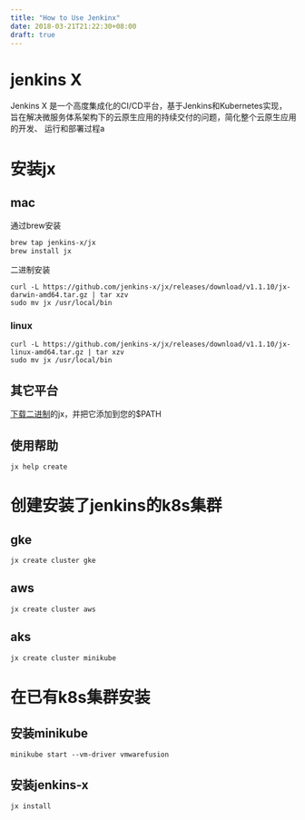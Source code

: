 ```yaml
---
title: "How to Use Jenkinx"
date: 2018-03-21T21:22:30+08:00
draft: true
---
```


# jenkins X

Jenkins X 是一个高度集成化的CI/CD平台，基于Jenkins和Kubernetes实现，
旨在解决微服务体系架构下的云原生应用的持续交付的问题，简化整个云原生应用的开发、
运行和部署过程a


# 安装jx

## mac

通过brew安装
```bash
brew tap jenkins-x/jx
brew install jx 
```

二进制安装
```
curl -L https://github.com/jenkins-x/jx/releases/download/v1.1.10/jx-darwin-amd64.tar.gz | tar xzv 
sudo mv jx /usr/local/bin
```

### linux

```
curl -L https://github.com/jenkins-x/jx/releases/download/v1.1.10/jx-linux-amd64.tar.gz | tar xzv 
sudo mv jx /usr/local/bin
```

## 其它平台

[下载二进制](https://github.com/jenkins-x/jx/releases)的jx，并把它添加到您的$PATH

## 使用帮助

```
jx help create
```

# 创建安装了jenkins的k8s集群

## gke

```
jx create cluster gke
```

## aws

```
jx create cluster aws
```

## aks

```bash
jx create cluster minikube
```

# 在已有k8s集群安装

## 安装minikube

```
minikube start --vm-driver vmwarefusion
```
## 安装jenkins-x

```
jx install
```